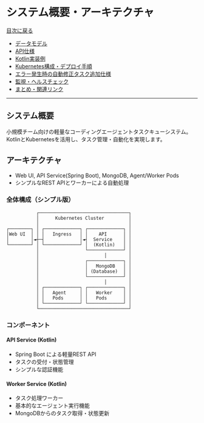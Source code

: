 # システム概要・アーキテクチャ

[目次に戻る](./taskQueueSystemDesign.md)

- [データモデル](./dataModel.md)
- [API仕様](./apiSpec.md)
- [Kotlin実装例](./kotlinExamples.md)
- [Kubernetes構成・デプロイ手順](./kubernetesAndDeploy.md)
- [エラー発生時の自動修正タスク追加仕様](./autoFixTask.md)
- [監視・ヘルスチェック](./monitoring.md)
- [まとめ・関連リンク](./summaryAndLinks.md)

---

## システム概要
小規模チーム向けの軽量なコーディングエージェントタスクキューシステム。KotlinとKubernetesを活用し、タスク管理・自動化を実現します。

## アーキテクチャ
- Web UI, API Service(Spring Boot), MongoDB, Agent/Worker Pods
- シンプルなREST APIとワーカーによる自動処理

### 全体構成（シンプル版）
```
           ┌─────────────────────────────────┐
           │      Kubernetes Cluster         │
           │                                 │
┌────────┐ │ ┌─────────────┐ ┌─────────────┐ │
│Web UI  │ │ │   Ingress   │ │    API      │ │
│        │◄┼─┤             │◄┤  Service    │ │
└────────┘ │ └─────────────┘ │  (Kotlin)   │ │
           │                 └─────────────┘ │
           │                        │        │
           │                 ┌─────────────┐ │
           │                 │   MongoDB   │ │
           │                 │ (Database)  │ │
           │                 └─────────────┘ │
           │                        │        │
           │ ┌─────────────┐ ┌─────────────┐ │
           │ │   Agent     │ │   Worker    │ │
           │ │   Pods      │ │   Pods      │ │
           │ └─────────────┘ └─────────────┘ │
           └─────────────────────────────────┘
```

### コンポーネント

#### API Service (Kotlin)
- Spring Boot による軽量REST API
- タスクの受付・状態管理
- シンプルな認証機能

#### Worker Service (Kotlin)
- タスク処理ワーカー
- 基本的なエージェント実行機能
- MongoDBからのタスク取得・状態更新 